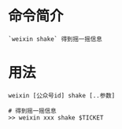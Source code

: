 # 命令简介 

    `weixin shake` 得到摇一摇信息

# 用法

    weixin [公众号id] shake [..参数]
    
    # 得到摇一摇信息
    >> weixin xxx shake $TICKET